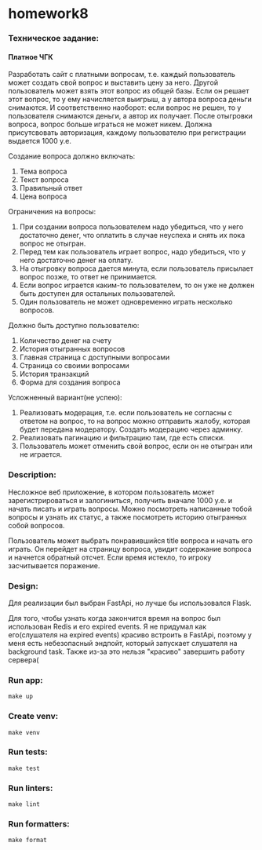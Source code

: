 # homework8

### Техническое задание:

#### Платное ЧГК
Разработать сайт с платными вопросам, т.е. каждый пользователь может создать свой вопрос и выставить цену за него.
Другой пользователь может взять этот вопрос из общей базы. Если он решает этот вопрос, то у ему начисляется выигрыш,
а у автора вопроса деньги снимаются. И соответственно наоборот: если вопрос не решен, то у пользователя снимаются деньги,
а автор их получает. После отыгровки вопроса, вопрос больше играться не может никем. Должна присутсвовать авторизация, каждому пользователю при регистрации выдается 1000 у.е.

Создание вопроса должно включать:
1. Тема вопроса
2. Текст вопроса
3. Правильный ответ
4. Цена вопроса

Ограничения на вопросы:
1. При создании вопроса пользователем надо убедиться, что у него достаточно денег, что оплатить в случае неуспеха и снять их пока вопрос не отыгран.
2. Перед тем как пользователь играет вопрос, надо убедиться, что у него достаточно денег на оплату.
3. На отыгровку вопроса дается минута, если пользователь присылает вопрос позже, то ответ не принимается.
4. Если вопрос играется каким-то пользователем, то он уже не должен быть доступен для остальных пользователей.
5. Один пользователь не может одновременно играть несколько вопросов.

Должно быть доступно пользователю:
1. Количество денег на счету
2. История отыгранных вопросов
3. Главная страница с доступными вопросами
4. Страница со своими вопросами
5. История транзакций
6. Форма для создания вопроса

Усложненный вариант(не успею):
1. Реализовать модерация, т.е. если пользователь не согласны с ответом на вопрос, то на вопрос можно отправить жалобу,
которая будет передана модератору. Создать модерацию через админку.
2. Реализовать пагинацию и фильтрацию там, где есть списки.
3. Пользователь может отменить свой вопрос, если он не отыгран или не играется.

### Description:
Несложное веб приложение, в котором пользователь может зарегистрироваться и залогиниться,
получить вначале 1000 у.е. и начать писать и играть вопросы. Можно посмотреть написанные тобой вопросы и узнать их статус,
а также посмотреть историю отыгранных собой вопросов.

Пользователь может выбрать понравившийся title вопроса и начать его играть. Он перейдет на страницу вопроса,
увидит содержание вопроса и начнется обратный отсчет. Если время истекло, то игроку засчитывается поражение.

### Design:
Для реализации был выбран FastApi, но лучше бы использовался Flask.

Для того, чтобы узнать когда закончится время на вопрос был использован Redis и его expired events. 
Я не придумал как его(слушателя на expired events) красиво встроить в FastApi, поэтому у меня есть небезопасный эндпойт,
который запускает слушателя на background task. Также из-за это нельзя "красиво" завершить работу сервера(


### Run app:
    make up

### Create venv:
    make venv

### Run tests:
    make test

### Run linters:
    make lint

### Run formatters:
    make format
